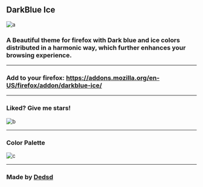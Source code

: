 ## DarkBlue Ice
![a](https://addons.cdn.mozilla.net/user-media/version-previews/full/3855/3855353.svg?modified=1625847113)
### A Beautiful theme for firefox with Dark blue and ice colors distributed in a harmonic way, which further enhances your browsing experience.

---

### Add to your firefox: https://addons.mozilla.org/en-US/firefox/addon/darkblue-ice/

---

### Liked? Give me stars! 

![b](https://cdn.discordapp.com/attachments/774302890142597160/863103066978517002/unknown.png)

---

### Color Palette 

![c](https://cdn.discordapp.com/attachments/774302890142597160/863092467355746304/unknown.png)

---

### Made by [Dedsd](https://github.com/Dedsd/)